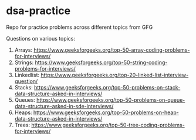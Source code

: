 # dsa-practice
Repo for practice problems across different topics from GFG

Questions on various topics:
1.  Arrays: https://www.geeksforgeeks.org/top-50-array-coding-problems-for-interviews/
2.  Strings: https://www.geeksforgeeks.org/top-50-string-coding-problems-for-interviews/
3.  Linkedlist: https://www.geeksforgeeks.org/top-20-linked-list-interview-question/
4.  Stacks: https://www.geeksforgeeks.org/top-50-problems-on-stack-data-structure-asked-in-interviews/
5.  Queues: https://www.geeksforgeeks.org/top-50-problems-on-queue-data-structure-asked-in-sde-interviews/
6.  Heaps: https://www.geeksforgeeks.org/top-50-problems-on-heap-data-structure-asked-in-interviews/
7.  Trees: https://www.geeksforgeeks.org/top-50-tree-coding-problems-for-interviews/
